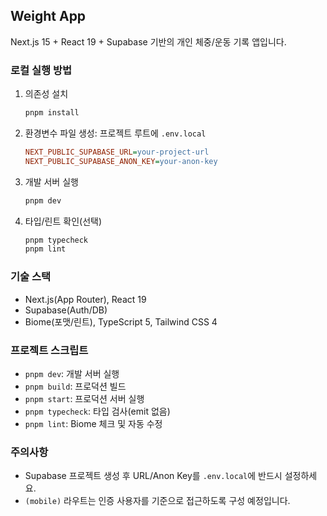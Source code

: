 ## Weight App

Next.js 15 + React 19 + Supabase 기반의 개인 체중/운동 기록 앱입니다.

### 로컬 실행 방법
1. 의존성 설치
   ```bash
   pnpm install
   ```
2. 환경변수 파일 생성: 프로젝트 루트에 `.env.local`
   ```ini
   NEXT_PUBLIC_SUPABASE_URL=your-project-url
   NEXT_PUBLIC_SUPABASE_ANON_KEY=your-anon-key
   ```
3. 개발 서버 실행
   ```bash
   pnpm dev
   ```
4. 타입/린트 확인(선택)
   ```bash
   pnpm typecheck
   pnpm lint
   ```

### 기술 스택
- Next.js(App Router), React 19
- Supabase(Auth/DB)
- Biome(포맷/린트), TypeScript 5, Tailwind CSS 4

### 프로젝트 스크립트
- `pnpm dev`: 개발 서버 실행
- `pnpm build`: 프로덕션 빌드
- `pnpm start`: 프로덕션 서버 실행
- `pnpm typecheck`: 타입 검사(emit 없음)
- `pnpm lint`: Biome 체크 및 자동 수정

### 주의사항
- Supabase 프로젝트 생성 후 URL/Anon Key를 `.env.local`에 반드시 설정하세요.
- `(mobile)` 라우트는 인증 사용자를 기준으로 접근하도록 구성 예정입니다.
